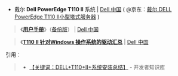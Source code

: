 
- 戴尔 **Dell PowerEdge T110 II** 系统 | [Dell 中国](https://downloads.dell.com/) 
( @京东：[戴尔 DELL PowerEdge T110 II小型塔式服务器](https://item.jd.com/1220804.html) )

> 《[**用户手册**](https://downloads.dell.com/manuals/all-products/esuprt_ser_stor_net/esuprt_poweredge/poweredge-t110-2_owner%27s%20manual_zh-cn.pdf)》（[备份版](https://taoste.github.io/Hello-World/Technical%20File(PDF)/Dell/poweredge-t110-2_owner's%20manual_zh-cn.pdf)） | [Dell 中国](https://downloads.dell.com/) 

> 《[**T110 II 针对Windows 操作系统的驱动汇总**](https://www.dell.com/support/article/cn/zh/cnbsd1/sln289431/t110-ii-%E9%92%88%E5%AF%B9windows-%E6%93%8D%E4%BD%9C%E7%B3%BB%E7%BB%9F%E7%9A%84%E9%A9%B1%E5%8A%A8%E6%B1%87%E6%80%BB?lang=zh) | [Dell 中国](https://downloads.dell.com/) 

引用：
> - [【关键词：DELL+T110+II+系统安装总结】](http://www.itdaan.com/keywords/DELL+T110+II+%E7%B3%BB%E7%BB%9F%E5%AE%89%E8%A3%85%E6%80%BB%E7%BB%93.html) - 开发者知识库
